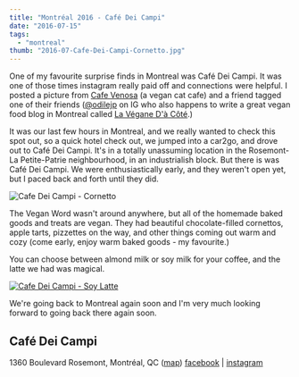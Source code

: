 ```yaml
---
title: "Montréal 2016 - Café Dei Campi"
date: "2016-07-15"
tags:
  - "montreal"
thumb: "2016-07-Cafe-Dei-Campi-Cornetto.jpg"
---
```


One of my favourite surprise finds in Montreal was Café Dei Campi. It was one of those times instagram really paid off and connections were helpful. I posted a picture from [Cafe Venosa](http://meshell.ca/blog/montreal-cafe-venosa/) (a vegan cat cafe) and a friend tagged one of their friends ([@odilejp](https://www.instagram.com/odilejp/) on IG who also happens to write a great vegan food blog in Montreal called [La Végane D'à Côté](https://laveganedacote.wordpress.com/).)

It was our last few hours in Montreal, and we really wanted to check this spot out, so a quick hotel check out, we jumped into a car2go, and drove out to Café Dei Campi. It's in a totally unassuming location in the Rosemont-La Petite-Patrie neighbourhood, in an industrialish block. But there is was Café Dei Campi. We were enthusiastically early, and they weren't open yet, but I paced back and forth until they did.

![Cafe Dei Campi - Cornetto](images/Cafe-Dei-Campi-Cornetto.jpg)

The Vegan Word wasn't around anywhere, but all of the homemade baked goods and treats are vegan. They had beautiful chocolate-filled cornettos, apple tarts, pizzettes on the way, and other things coming out warm and cozy (come early, enjoy warm baked goods - my favourite.)

You can choose between almond milk or soy milk for your coffee, and the latte we had was magical.

[![Cafe Dei Campi - Soy Latte](images/25563996665_cd276cfaf9_c.jpg)](https://www.flickr.com/photos/prairiev/25563996665/in/album-72157666463565256/ "Cafe Dei Campi - Soy Latte")

We're going back to Montreal again soon and I'm very much looking forward to going back there again soon.

## Café Dei Campi

1360 Boulevard Rosemont, Montréal, QC ([map](https://www.google.ca/maps/dir/''/1360+Boulevard+Rosemont,+Montr%C3%A9al,+QC+H2G+1V4/data=!4m5!4m4!1m0!1m2!1m1!1s0x4cc9196751675a33:0xdbc16b71234a20c0?sa=X&ved=0ahUKEwj5u_fIgOrNAhXMOSYKHQM5BlIQwwUIHTAA)) [facebook](https://www.facebook.com/cafedeicampi/) | [instagram](https://www.instagram.com/cafedeicampi/)
